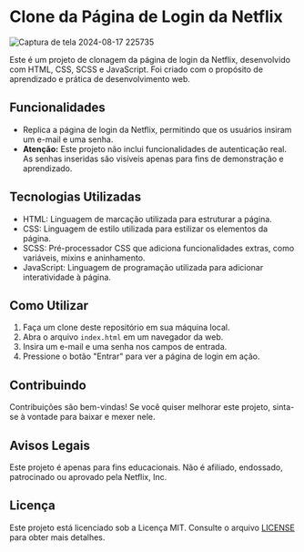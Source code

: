 # Clone da Página de Login da Netflix

![Captura de tela 2024-08-17 225735](https://github.com/user-attachments/assets/dba2f396-a96c-4ec1-904b-8e4f371c3a05)

Este é um projeto de clonagem da página de login da Netflix, desenvolvido com HTML, CSS, SCSS e JavaScript. Foi criado com o propósito de aprendizado e prática de desenvolvimento web.

## Funcionalidades

- Replica a página de login da Netflix, permitindo que os usuários insiram um e-mail e uma senha.
- **Atenção:** Este projeto não inclui funcionalidades de autenticação real. As senhas inseridas são visíveis apenas para fins de demonstração e aprendizado.

## Tecnologias Utilizadas

- HTML: Linguagem de marcação utilizada para estruturar a página.
- CSS: Linguagem de estilo utilizada para estilizar os elementos da página.
- SCSS: Pré-processador CSS que adiciona funcionalidades extras, como variáveis, mixins e aninhamento.
- JavaScript: Linguagem de programação utilizada para adicionar interatividade à página.

## Como Utilizar

1. Faça um clone deste repositório em sua máquina local.
2. Abra o arquivo `index.html` em um navegador da web.
3. Insira um e-mail e uma senha nos campos de entrada.
4. Pressione o botão "Entrar" para ver a página de login em ação.

## Contribuindo

Contribuições são bem-vindas! Se você quiser melhorar este projeto, sinta-se à vontade para baixar e mexer nele.

## Avisos Legais

Este projeto é apenas para fins educacionais. Não é afiliado, endossado, patrocinado ou aprovado pela Netflix, Inc.

## Licença

Este projeto está licenciado sob a Licença MIT. Consulte o arquivo [LICENSE](LICENSE) para obter mais detalhes.
